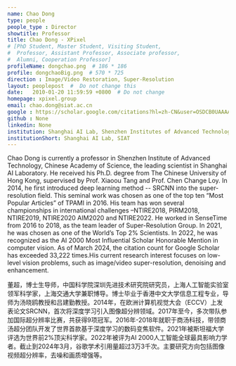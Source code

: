 ```yaml
---
name: Chao Dong
type: people
people_type : Director
showtitle: Professor
title: Chao Dong - XPixel
# [PhD Student, Master Student, Visiting Student,
#  Professor, Assistant Professor, Associate professor,
#  Alumni, Cooperation Professor]
profileName: dongchao.png  # 186 * 186
profile: dongchaoBig.png  # 570 * 725
direction : Image/Video Restoration, Super-Resolution
layout: peoplepost  #  Do not change this
date:   2010-01-20 11:59:59 +0800  # Do not change
homepage: xpixel.group
email: chao.dong@siat.ac.cn
google : https://scholar.google.com/citations?hl=zh-CN&user=OSDCB0UAAAAJ
github : None
linkedin: None
institution: Shanghai AI Lab, Shenzhen Institutes of Advanced Technology (SIAT), Chinese Academy of Sciences (CAS)
institutionShort: Shanghai AI Lab, SIAT
---
```

Chao Dong is currently a professor in Shenzhen Institute of Advanced Technology, Chinese Academy of Science, the leading scientist in Shanghai AI Laboratory. He received his Ph.D. degree from The Chinese University of Hong Kong, supervised by Prof. Xiaoou Tang and Prof. Chen Change Loy. In 2014, he first introduced deep learning method -- SRCNN into the super-resolution field. This seminal work was chosen as one of the top ten “Most Popular Articles” of TPAMI in 2016. His team has won several championships in international challenges –NTIRE2018, PIRM2018, NTIRE2019, NTIRE2020 AIM2020 and NTIRE2022. He worked in SenseTime from 2016 to 2018, as the team leader of Super-Resolution Group. In 2021, he was chosen as one of the World’s Top 2% Scientists. In 2022, he was recognized as the AI 2000 Most Influential Scholar Honorable Mention in computer vision. As of March 2024, the citation count for Google Scholar has exceeded 33,222 times.His current research interest focuses on low-level vision problems, such as image/video super-resolution, denoising and enhancement.

董超，博士生导师，中国科学院深圳先进技术研究院研究员，上海人工智能实验室领军科学家，上海交通大学兼职博导。博士毕业于香港中文大学信息工程专业，导师为汤晓鸥教授和吕建勤教授。2014年，在欧洲计算机视觉大会（ECCV）上发表论文SRCNN，首次将深度学习引入图像超分辨领域。2017年至今，多次带队参加国际超分辨率比赛，共获得9项冠军。2016年-2018年就职于商汤科技，带领商汤超分团队开发了世界首款基于深度学习的数码变焦软件。2021年被斯坦福大学评选为世界前2%顶尖科学家。2022年被评为AI 2000人工智能全球最具影响力学者。截止到2024年3月，谷歌学术引用量超过3万3千次。主要研究方向包括图像视频超分辨率，去噪和画质增强等。
